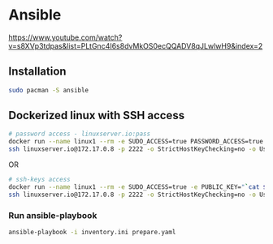 # Ansible

<https://www.youtube.com/watch?v=s8XVp3tdpas&list=PLtGnc4I6s8dvMkOS0ecQQADV8qJLwlwH9&index=2>

## Installation

```bash
sudo pacman -S ansible
```

## Dockerized linux with SSH access

```bash
# password access - linuxserver.io:pass
docker run --name linux1 --rm -e SUDO_ACCESS=true PASSWORD_ACCESS=true -e USER_PASSWORD=pass linuxserver/openssh-server
ssh linuxserver.io@172.17.0.8 -p 2222 -o StrictHostKeyChecking=no -o UserKnownHostsFile=/dev/null
```

OR

```bash
# ssh-keys access
docker run --name linux1 --rm -e SUDO_ACCESS=true -e PUBLIC_KEY="`cat $HOME/.ssh/id_rsa.pub`" linuxserver/openssh-server
ssh linuxserver.io@172.17.0.8 -p 2222 -o StrictHostKeyChecking=no -o UserKnownHostsFile=/dev/null
```

### Run ansible-playbook

```bash
ansible-playbook -i inventory.ini prepare.yaml
```

